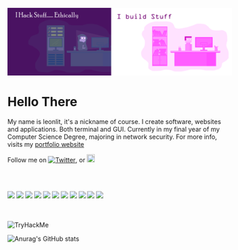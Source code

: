 [![Header](assets/banner.png "Header")](https://github.com/Leonlit/)

# Hello There 

My name is leonlit, it's a nickname of course. I create software, websites and applications. Both terminal and GUI. Currently in my final year of my Computer Science Degree, majoring in network security. For more info, visits my [portfolio website](https://leonlit.github.io)

Follow me on [![Twitter][1.2]][1], or <a href="https://www.linkedin.com/in/leon-lit-152480142/"><img src="https://cdn.jsdelivr.net/gh/devicons/devicon/icons/linkedin/linkedin-plain.svg" width="18px" height="18px"></a>

[1.2]: https://i.imgur.com/wWzX9uB.png (twitter icon without padding)
[1]: https://twitter.com/leonlit

<br>
<br>

![](https://img.shields.io/badge/OS-Linux-informational?style=flat&logo=linux&logoColor=white&color=750075)
![](https://img.shields.io/badge/Editor-VS_Code-informational?style=flat&logo=visualstudiocode&logoColor=white&color=750075)
![](https://img.shields.io/badge/Code-JavaScript-informational?style=flat&logo=javascript&logoColor=white&color=750075)
![](https://img.shields.io/badge/Code-Python-informational?style=flat&logo=python&logoColor=white&color=750075)
![](https://img.shields.io/badge/Code-NodeJS-informational?style=flat&logo=node.js&logoColor=white&color=750075)
![](https://img.shields.io/badge/Code-PHP-informational?style=flat&logo=php&logoColor=white&color=750075)
![](https://img.shields.io/badge/Code-Java-informational?style=flat&logo=java&logoColor=white&color=750075)
![](https://img.shields.io/badge/Code-Flask-informational?style=flat&logo=flask&logoColor=white&color=750075)
![](https://img.shields.io/badge/Code-Express.js-informational?style=flat&logo=express&logoColor=white&color=750075)
![](https://img.shields.io/badge/Shell-Bash-informational?style=flat&logo=gnu-bash&logoColor=white&color=750075)
![](https://img.shields.io/badge/VM-VirtualBox-informational?style=flat&logo=virtualbox&logoColor=white&color=750075)

<br>
<br>

 <img src="https://tryhackme-badges.s3.amazonaws.com/leonlit.png" alt="TryHackMe">

![Anurag's GitHub stats](https://github-readme-stats.vercel.app/api?username=leonlit&show_icons=true&theme=radical&hide_border=true&count_private=true)

